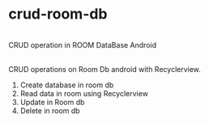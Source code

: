 # crud-room-db
<br>
CRUD operation in ROOM DataBase Android
<br>
<br>

CRUD operations on Room Db android with Recyclerview.
<br>

1. Create database in room db 
2. Read data in room using Recyclerview
3. Update in Room db 
4. Delete in room db

